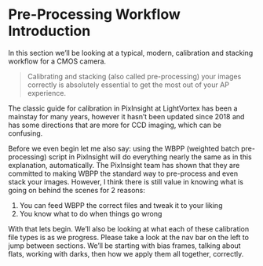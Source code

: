 # Pre-Processing Workflow Introduction
In this section we’ll be looking at a typical, modern, calibration and stacking workflow for a CMOS camera.

> Calibrating and stacking (also called pre-processing) your images correctly is absolutely essential to get the most out of your AP experience. 

The classic guide for calibration in PixInsight at LightVortex has been a mainstay for many years, however it hasn’t been updated since 2018 and has some directions that are more for CCD imaging, which can be confusing. 

Before we even begin let me also say: using the WBPP (weighted batch pre-processing) script in PixInsight will do everything nearly the same as in this explanation, automatically. The PixInsight team has shown that they are committed to making WBPP the standard way to pre-process and even stack your images. However, I think there is still value in knowing what is going on behind the scenes for 2 reasons: 
1)	You can feed WBPP the correct files and tweak it to your liking
2)	You know what to do when things go wrong

With that lets begin. We’ll also be looking at what each of these calibration file types is as we progress. Please take a look at the nav bar on the left to jump between sections. We’ll be starting with bias frames, talking about flats, working with darks, then how we apply them all together, correctly. 
